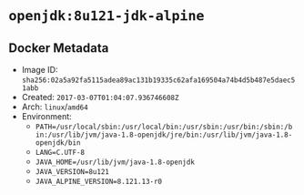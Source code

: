 # `openjdk:8u121-jdk-alpine`

## Docker Metadata

- Image ID: `sha256:02a5a92fa5115adea89ac131b19335c62afa169504a74b4d5b487e5daec51abb`
- Created: `2017-03-07T01:04:07.936746608Z`
- Arch: `linux`/`amd64`
- Environment:
  - `PATH=/usr/local/sbin:/usr/local/bin:/usr/sbin:/usr/bin:/sbin:/bin:/usr/lib/jvm/java-1.8-openjdk/jre/bin:/usr/lib/jvm/java-1.8-openjdk/bin`
  - `LANG=C.UTF-8`
  - `JAVA_HOME=/usr/lib/jvm/java-1.8-openjdk`
  - `JAVA_VERSION=8u121`
  - `JAVA_ALPINE_VERSION=8.121.13-r0`

